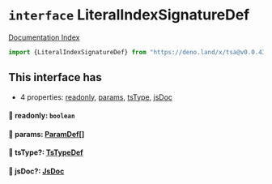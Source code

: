 # `interface` LiteralIndexSignatureDef

[Documentation Index](../README.md)

```ts
import {LiteralIndexSignatureDef} from "https://deno.land/x/tsa@v0.0.43/mod.ts"
```

## This interface has

- 4 properties:
[readonly](#-readonly-boolean),
[params](#-params-paramdef),
[tsType](#-tstype-tstypedef),
[jsDoc](#-jsdoc-jsdoc)


#### 📄 readonly: `boolean`



#### 📄 params: [ParamDef](../type.ParamDef/README.md)\[]



#### 📄 tsType?: [TsTypeDef](../type.TsTypeDef/README.md)



#### 📄 jsDoc?: [JsDoc](../interface.JsDoc/README.md)



